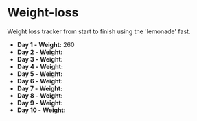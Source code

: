 # Weight-loss
Weight loss tracker from start to finish using the 'lemonade' fast.

* **Day 1 -**
**Weight:** 260
* **Day 2 -**
**Weight:** 
* **Day 3 -**
**Weight:** 
* **Day 4 -**
**Weight:** 
* **Day 5 -**
**Weight:** 
* **Day 6 -**
**Weight:** 
* **Day 7 -**
**Weight:** 
* **Day 8 -**
**Weight:** 
* **Day 9 -**
**Weight:** 
* **Day 10 -**
**Weight:** 
